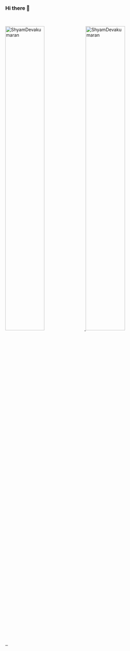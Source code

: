 ### Hi there 👋

<!--
**ShyamDevakumaran/ShyamDevakumaran** is a ✨ _special_ ✨ repository because its `README.md` (this file) appears on your GitHub profile.

Here are some ideas to get you started:

- 🔭 I’m currently working on ...
- 🌱 I’m currently learning ...
- 👯 I’m looking to collaborate on ...
- 🤔 I’m looking for help with ...
- 💬 Ask me about ...
- 📫 How to reach me: ...
- 😄 Pronouns: ...
- ⚡ Fun fact: ...
-->
<br/>
<p align="left">
  <a href="https://abhigyantrips.dev/">
  <img width="49.5%" src="https://github-readme-stats.vercel.app/api?username=ShyamDevakumaran&show_icons=true&locale=en" alt="ShyamDevakumaran" />
    <img width="49.5%" src="https://github-readme-streak-stats.herokuapp.com/?user=ShyamDevakumaran&" alt="ShyamDevakumaran" />
  </a>
</p>
<br>
